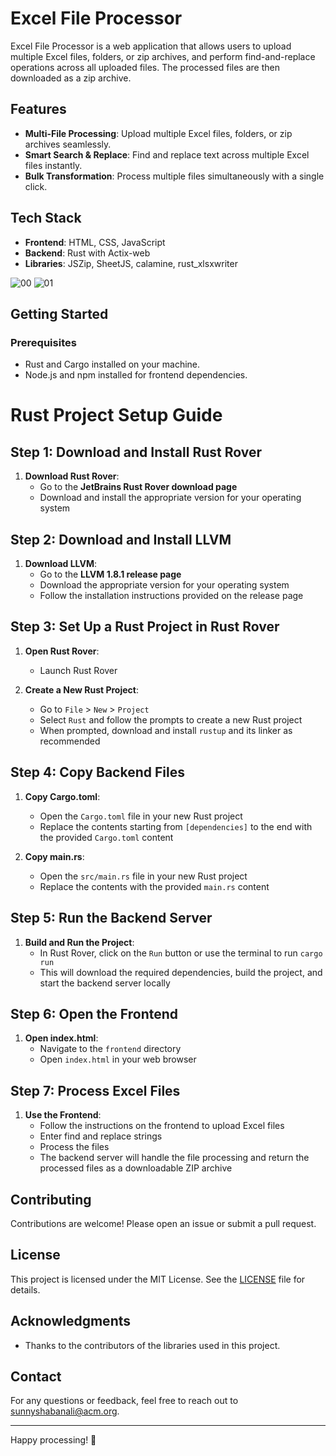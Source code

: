 # Excel File Processor

Excel File Processor is a web application that allows users to upload multiple Excel files, folders, or zip archives, and perform find-and-replace operations across all uploaded files. The processed files are then downloaded as a zip archive.

## Features

- **Multi-File Processing**: Upload multiple Excel files, folders, or zip archives seamlessly.
- **Smart Search & Replace**: Find and replace text across multiple Excel files instantly.
- **Bulk Transformation**: Process multiple files simultaneously with a single click.

## Tech Stack

- **Frontend**: HTML, CSS, JavaScript
- **Backend**: Rust with Actix-web
- **Libraries**: JSZip, SheetJS, calamine, rust_xlsxwriter

![00](https://github.com/user-attachments/assets/1f62069e-8f11-4e62-8fc6-eb3be5a91478)
![01](https://github.com/user-attachments/assets/f37ad217-bf39-451c-937b-96cb6e7903a7)

## Getting Started

### Prerequisites

- Rust and Cargo installed on your machine.
- Node.js and npm installed for frontend dependencies.

# Rust Project Setup Guide

## Step 1: Download and Install Rust Rover
1. **Download Rust Rover**:
   * Go to the **JetBrains Rust Rover download page**
   * Download and install the appropriate version for your operating system

## Step 2: Download and Install LLVM
1. **Download LLVM**:
   * Go to the **LLVM 1.8.1 release page**
   * Download the appropriate version for your operating system
   * Follow the installation instructions provided on the release page

## Step 3: Set Up a Rust Project in Rust Rover
1. **Open Rust Rover**:
   * Launch Rust Rover

2. **Create a New Rust Project**:
   * Go to `File` > `New` > `Project`
   * Select `Rust` and follow the prompts to create a new Rust project
   * When prompted, download and install `rustup` and its linker as recommended

## Step 4: Copy Backend Files
1. **Copy Cargo.toml**:
   * Open the `Cargo.toml` file in your new Rust project
   * Replace the contents starting from `[dependencies]` to the end with the provided `Cargo.toml` content

2. **Copy main.rs**:
   * Open the `src/main.rs` file in your new Rust project
   * Replace the contents with the provided `main.rs` content

## Step 5: Run the Backend Server
1. **Build and Run the Project**:
   * In Rust Rover, click on the `Run` button or use the terminal to run `cargo run`
   * This will download the required dependencies, build the project, and start the backend server locally

## Step 6: Open the Frontend
1. **Open index.html**:
   * Navigate to the `frontend` directory
   * Open `index.html` in your web browser

## Step 7: Process Excel Files
1. **Use the Frontend**:
   * Follow the instructions on the frontend to upload Excel files
   * Enter find and replace strings
   * Process the files
   * The backend server will handle the file processing and return the processed files as a downloadable ZIP archive

## Contributing

Contributions are welcome! Please open an issue or submit a pull request.

## License

This project is licensed under the MIT License. See the [LICENSE](LICENSE) file for details.

## Acknowledgments

- Thanks to the contributors of the libraries used in this project.

## Contact

For any questions or feedback, feel free to reach out to [sunnyshabanali@acm.org](mailto:sunnyshabanali@acm.org).

---

Happy processing! 🚀
